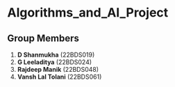 # Algorithms_and_AI_Project
## Group Members
1. **D Shanmukha** (22BDS019)  
2. **G Leeladitya** (22BDS024)  
3. **Rajdeep Manik** (22BDS048)  
4. **Vansh Lal Tolani** (22BDS061)

